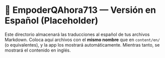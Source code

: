 # 📘 EmpoderQAhora713 — Versión en Español (Placeholder)
Este directorio almacenará las traducciones al español de tus archivos Markdown.
Coloca aquí archivos con el **mismo nombre** que en `content/en/` (o equivalentes),
y la app los mostrará automáticamente. Mientras tanto, se mostrará el contenido en inglés.
